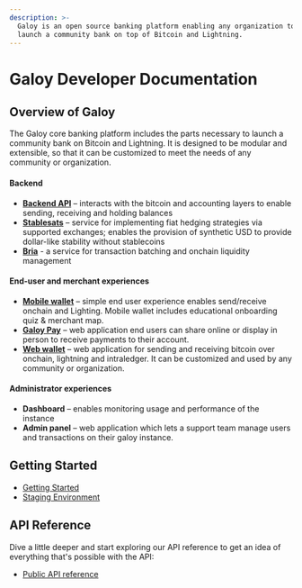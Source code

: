```yaml
---
description: >-
  Galoy is an open source banking platform enabling any organization to
  launch a community bank on top of Bitcoin and Lightning.
---
```


# Galoy Developer Documentation

## Overview of Galoy

The Galoy core banking platform includes the parts necessary to launch a community bank on Bitcoin and Lightning. It is designed to be modular and extensible, so that it can be customized to meet the needs of any community or organization.

#### Backend

* **[Backend API](https://github.com/GaloyMoney/galoy)** – interacts with the bitcoin and accounting layers to enable sending, receiving and holding balances
* **[Stablesats](https://github.com/GaloyMoney/stablesats-rs)** – service for implementing fiat hedging strategies via supported exchanges; enables the provision of synthetic USD to provide dollar-like stability without stablecoins
* **[Bria](https://github.com/GaloyMoney/bria)** - a service for transaction batching and onchain liquidity management

#### End-user and merchant experiences

* **[Mobile wallet](https://github.com/GaloyMoney/galoy-mobile)** – simple end user experience enables send/receive onchain and Lighting. Mobile wallet includes educational onboarding quiz & merchant map.
* **[Galoy Pay](https://github.com/GaloyMoney/galoy-pay)** – web application end users can share online or display in person to receive payments to their account.
* **[Web wallet](https://github.com/GaloyMoney/web-wallet)** – web application for sending and receiving bitcoin over onchain, lightning and intraledger. It can be customized and used by any community or organization.

#### Administrator experiences

* **Dashboard** – enables monitoring usage and performance of the instance
* **Admin panel** – web application which lets a support team manage users and transactions on their galoy instance.

## Getting Started
* [Getting Started](/docs/getting-started/)
* [Staging Environment](/docs/staging-environment)

## API Reference
Dive a little deeper and start exploring our API reference to get an idea of everything that's possible with the API:
* [Public API reference](/docs/reference/public-api-reference.md)

